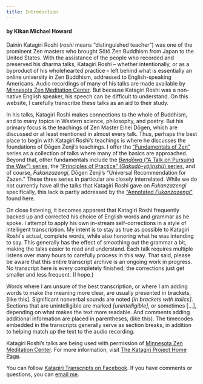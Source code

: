 ```yaml
---
title: Introduction
---
```


#### by Kikan Michael Howard

Dainin Katagiri Roshi (*roshi* means “distinguished teacher”) was one of the prominent Zen masters who brought Sōtō Zen Buddhism from Japan to the United States. With the assistance of the people who recorded and preserved his dharma talks, Katagiri Roshi – whether intentionally, or as a byproduct of his wholehearted practice – left behind what is essentially an online university in Zen Buddhism, addressed to English-speaking Americans. Audio recordings of many of his talks are made available by [Minnesota Zen Meditation Center](https://www.mnzencenter.org/audio-archive-project.html). But because Katagiri Roshi was a non-native English speaker, his speech can be difficult to understand. On this website, I carefully transcribe these talks as an aid to their study. 

In his talks, Katagiri Roshi makes connections to the whole of Buddhism, and to many topics in Western science, philosophy, and poetry. But his primary focus is the teachings of Zen Master Eihei Dōgen, which are discussed or at least mentioned in almost every talk. Thus, perhaps the best place to begin with Katagiri Roshi’s teachings is where he discusses the foundations of Dōgen Zenji’s teachings. I offer the [“Fundamentals of Zen”](fundamentals) series as a collection of talks where many of the basics are approached. Beyond that, other fundamentals include the [*Bendōwa* (“A Talk on Pursuing the Way”) series](bendowa), the [“Principles of Practice” (*Gakudō-yōjinshū*) series](principles-of-practice), and of course, *Fukanzazengi*, Dōgen Zenji’s “Universal Recommendation for Zazen.” These three series in particular are closely interrelated. While we do not currently have all the talks that Katagiri Roshi gave on *Fukanzazengi* specifically, this lack is partly addressed by the [“Annotated *Fukanzazengi*”](annotated-fukanzazengi) found here.

On close listening, it becomes apparent that Katagiri Roshi frequently backed up and corrected his choice of English words and grammar as he spoke. I attempt to apply his own in-stream self-corrections in a style of intelligent transcription. My intent is to stay as true as possible to Katagiri Roshi's actual, complete words, while also honoring what he was intending to say. This generally has the effect of smoothing out the grammar a bit, making the talks easier to read and understand. Each talk requires multiple listens over many hours to carefully process in this way. That said, please be aware that this entire transcript archive is an ongoing work in progress. No transcript here is every completely finished; the corrections just get smaller and less frequent. (I hope.)

Words where I am unsure of the best transcription, or where I am adding words to make the meaning more clear, are usually presented in brackets, [like this]. Significant nonverbal sounds are noted *[in brackets with italics]*. Sections that are unintelligible are marked *[unintelligible]*, or sometimes [...], depending on what makes the text more readable. And comments adding additional information are placed in parentheses, (like this). The timecodes embedded in the transcripts generally serve as section breaks, in addition to helping match up the text to the audio recording.

Katagiri Roshi’s talks are being used with permission of [Minnesota Zen Meditation Center](https://www.mnzencenter.org). For more information, visit [The Katagiri Project Home Page](https://www.mnzencenter.org/katagiri-project.html).

You can follow [Katagiri Transcripts on Facebook](https://www.facebook.com/KatagiriTranscripts). If you have comments or questions, you can [email me](mailto:michaelhoward@mac.com).
